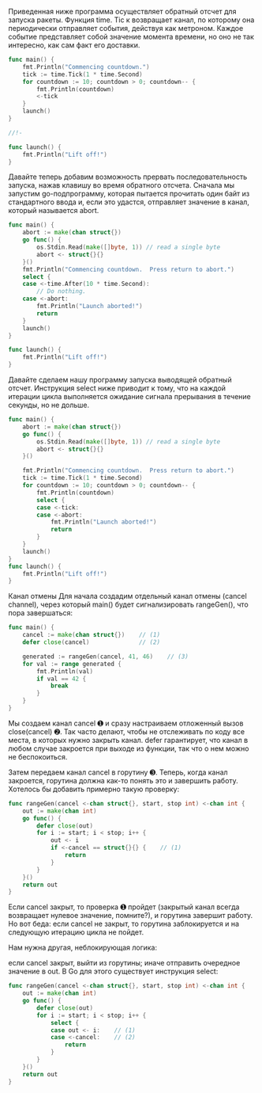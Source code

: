 Приведенная ниже программа осуществляет обратный отсчет для запуска ракеты. Функция time. Tic к возвращает канал, по которому она периодически отправляет события, действуя как метроном. Каждое событие представляет собой значение момента времени, но оно не так интересно, как сам факт его доставки.
```go
func main() {
	fmt.Println("Commencing countdown.")
	tick := time.Tick(1 * time.Second)
	for countdown := 10; countdown > 0; countdown-- {
		fmt.Println(countdown)
		<-tick
	}
	launch()
}

//!-

func launch() {
	fmt.Println("Lift off!")
}
```
Давайте теперь добавим возможность прервать последовательность запуска, нажав клавишу <Enter> во время обратного отсчета. Сначала мы запустим go-подпрограмму, которая пытается прочитать один байт из стандартного ввода и, если это удастся, отправляет значение в канал, который называется abort.
```go
func main() {
	abort := make(chan struct{})
	go func() {
		os.Stdin.Read(make([]byte, 1)) // read a single byte
		abort <- struct{}{}
	}()
	fmt.Println("Commencing countdown.  Press return to abort.")
	select {
	case <-time.After(10 * time.Second):
		// Do nothing.
	case <-abort:
		fmt.Println("Launch aborted!")
		return
	}
	launch()
}

func launch() {
	fmt.Println("Lift off!")
}
```
Давайте сделаем нашу программу запуска выводящей обратный отсчет. Инструкция select ниже приводит к тому, что на каждой итерации цикла выполняется ожидание сигнала прерывания в течение секунды, но не дольше.
```go
func main() {
	abort := make(chan struct{})
	go func() {
		os.Stdin.Read(make([]byte, 1)) // read a single byte
		abort <- struct{}{}
	}()

	fmt.Println("Commencing countdown.  Press return to abort.")
	tick := time.Tick(1 * time.Second)
	for countdown := 10; countdown > 0; countdown-- {
		fmt.Println(countdown)
		select {
		case <-tick:
		case <-abort:
			fmt.Println("Launch aborted!")
			return
		}
	}
	launch()
}
func launch() {
	fmt.Println("Lift off!")
}
```
Канал отмены
Для начала создадим отдельный канал отмены (cancel channel), через который main() будет сигнализировать rangeGen(), что пора завершаться:
```go
func main() {
    cancel := make(chan struct{})    // (1)
    defer close(cancel)              // (2)

    generated := rangeGen(cancel, 41, 46)    // (3)
    for val := range generated {
        fmt.Println(val)
        if val == 42 {
            break
        }
    }
}
```
Мы создаем канал cancel ➊ и сразу настраиваем отложенный вызов close(cancel) ➋. Так часто делают, чтобы не отслеживать по коду все места, в которых нужно закрыть канал. defer гарантирует, что канал в любом случае закроется при выходе из функции, так что о нем можно не беспокоиться.

Затем передаем канал cancel в горутину ➌. Теперь, когда канал закроется, горутина должна как-то понять это и завершить работу. Хотелось бы добавить примерно такую проверку:

```go
func rangeGen(cancel <-chan struct{}, start, stop int) <-chan int {
    out := make(chan int)
    go func() {
        defer close(out)
        for i := start; i < stop; i++ {
            out <- i
            if <-cancel == struct{}{} {    // (1)
                return
            }
        }
    }()
    return out
}
```
Если cancel закрыт, то проверка ➊ пройдет (закрытый канал всегда возвращает нулевое значение, помните?), и горутина завершит работу. Но вот беда: если cancel не закрыт, то горутина заблокируется и на следующую итерацию цикла не пойдет.

Нам нужна другая, неблокирующая логика:

если cancel закрыт, выйти из горутины;
иначе отправить очередное значение в out.
В Go для этого существует инструкция select:
```go
func rangeGen(cancel <-chan struct{}, start, stop int) <-chan int {
    out := make(chan int)
    go func() {
        defer close(out)
        for i := start; i < stop; i++ {
            select {
            case out <- i:    // (1)
            case <-cancel:    // (2)
                return
            }
        }
    }()
    return out
}
```